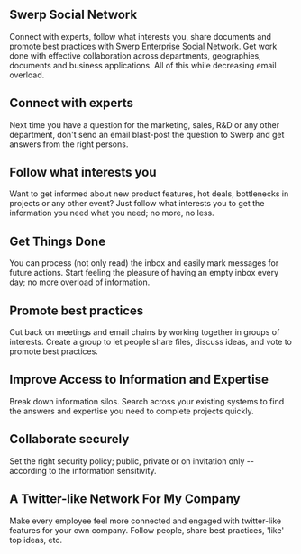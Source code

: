 Swerp Social Network
------------------------------

Connect with experts, follow what interests you, share documents and promote
best practices with Swerp <a href="https://www.swerp.it/page/enterprise-social-network">Enterprise Social Network</a>. Get work done with
effective collaboration across departments, geographies, documents and business
applications. All of this while decreasing email overload.

Connect with experts
--------------------

Next time you have a question for the marketing, sales, R&D or any other
department, don't send an email blast-post the question to Swerp and get answers
from the right persons.

Follow what interests you
-------------------------

Want to get informed about new product features, hot deals, bottlenecks in
projects or any other event? Just follow what interests you to get the
information you need what you need; no more, no less.

Get Things Done
---------------

You can process (not only read) the inbox and easily mark messages for future
actions. Start feeling the pleasure of having an empty inbox every day; no more
overload of information.

Promote best practices
----------------------

Cut back on meetings and email chains by working together in groups of
interests. Create a group to let people share files, discuss ideas, and vote to
promote best practices.

Improve Access to Information and Expertise
-------------------------------------------

Break down information silos. Search across your existing systems to find the
answers and expertise you need to complete projects quickly.

Collaborate securely
--------------------

Set the right security policy; public, private or on invitation only --
according to the information sensitivity.

A Twitter-like Network For My Company
---------------------------------------

Make every employee feel more connected and engaged with twitter-like features
for your own company. Follow people, share best practices, 'like' top ideas,
etc.
